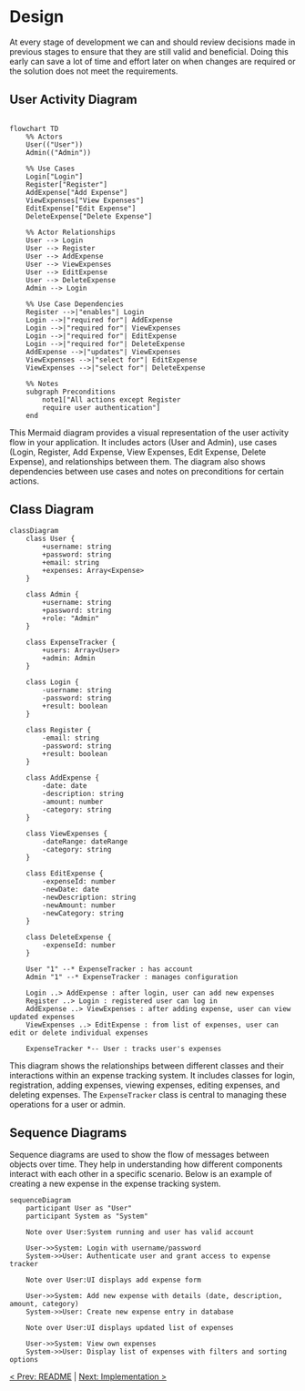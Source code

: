 # Design

At every stage of development we can and should review decisions made in previous stages to ensure that they are still valid and beneficial. Doing this early can save a lot of time and effort later on when changes are required or the solution does not meet the requirements.


## User Activity Diagram
``` mermaid

flowchart TD
    %% Actors
    User(("User"))
    Admin(("Admin"))

    %% Use Cases
    Login["Login"]
    Register["Register"]
    AddExpense["Add Expense"]
    ViewExpenses["View Expenses"]
    EditExpense["Edit Expense"]
    DeleteExpense["Delete Expense"]

    %% Actor Relationships
    User --> Login
    User --> Register
    User --> AddExpense
    User --> ViewExpenses
    User --> EditExpense
    User --> DeleteExpense
    Admin --> Login

    %% Use Case Dependencies
    Register -->|"enables"| Login
    Login -->|"required for"| AddExpense
    Login -->|"required for"| ViewExpenses
    Login -->|"required for"| EditExpense
    Login -->|"required for"| DeleteExpense
    AddExpense -->|"updates"| ViewExpenses
    ViewExpenses -->|"select for"| EditExpense
    ViewExpenses -->|"select for"| DeleteExpense

    %% Notes
    subgraph Preconditions
        note1["All actions except Register
        require user authentication"]
    end

```

This Mermaid diagram provides a visual representation of the user activity flow in your application. It includes actors (User and Admin), use cases (Login, Register, Add Expense, View Expenses, Edit Expense, Delete Expense), and relationships between them. The diagram also shows dependencies between use cases and notes on preconditions for certain actions.

## Class Diagram
```mermaid
classDiagram
    class User {
        +username: string
        +password: string
        +email: string
        +expenses: Array<Expense>
    }

    class Admin {
        +username: string
        +password: string
        +role: "Admin"
    }

    class ExpenseTracker {
        +users: Array<User>
        +admin: Admin
    }

    class Login {
        -username: string
        -password: string
        +result: boolean
    }

    class Register {
        -email: string
        -password: string
        +result: boolean
    }

    class AddExpense {
        -date: date
        -description: string
        -amount: number
        -category: string
    }

    class ViewExpenses {
        -dateRange: dateRange
        -category: string
    }

    class EditExpense {
        -expenseId: number
        -newDate: date
        -newDescription: string
        -newAmount: number
        -newCategory: string
    }

    class DeleteExpense {
        -expenseId: number
    }

    User "1" --* ExpenseTracker : has account
    Admin "1" --* ExpenseTracker : manages configuration

    Login ..> AddExpense : after login, user can add new expenses
    Register ..> Login : registered user can log in
    AddExpense ..> ViewExpenses : after adding expense, user can view updated expenses
    ViewExpenses ..> EditExpense : from list of expenses, user can edit or delete individual expenses

    ExpenseTracker *-- User : tracks user's expenses
```

This diagram shows the relationships between different classes and their interactions within an expense tracking system. It includes classes for login, registration, adding expenses, viewing expenses, editing expenses, and deleting expenses. The `ExpenseTracker` class is central to managing these operations for a user or admin.

## Sequence Diagrams
Sequence diagrams are used to show the flow of messages between objects over time. They help in understanding how different components interact with each other in a specific scenario. Below is an example of creating a new expense in the expense tracking system.

```mermaid
sequenceDiagram
    participant User as "User"
    participant System as "System"

    Note over User:System running and user has valid account

    User->>System: Login with username/password
    System->>User: Authenticate user and grant access to expense tracker

    Note over User:UI displays add expense form

    User->>System: Add new expense with details (date, description, amount, category)
    System->>User: Create new expense entry in database

    Note over User:UI displays updated list of expenses

    User->>System: View own expenses
    System->>User: Display list of expenses with filters and sorting options
```

[< Prev: README](./requirements_and_analysis.md) | [Next: Implementation >](./implementation.md)